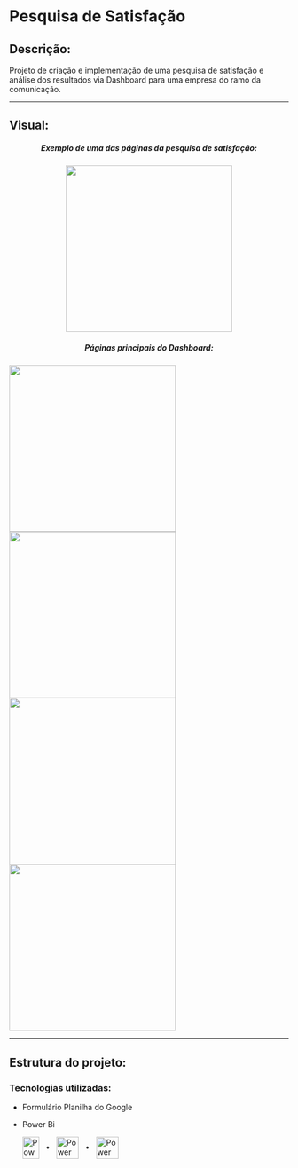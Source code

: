 # Pesquisa de Satisfação
<h2 align="left">Descrição:</h2>
Projeto de criação e implementação de uma pesquisa de satisfação e análise dos resultados via Dashboard para uma empresa do ramo da comunicação.
<hr>

<h2 align="Left">Visual: </h2>

<h5 align="center">Exemplo de uma das páginas da pesquisa de satisfação:</h5>
</p>
<div align="center">
<img src="https://github.com/user-attachments/assets/fdf1c42b-aaae-407a-a24e-a1e86db44bba" width="300px" />
</div>

</p>
</p>
<h5 align="center">Páginas principais do Dashboard:</h5>
</p>
<p>
    <img src="https://github.com/user-attachments/assets/5d8a86fd-4af2-467f-973b-0c827f3a38e6" width="300px" />
    <img src="https://github.com/user-attachments/assets/01600ce1-fba2-4b49-9f06-87c1c012acf6" width="300px" />
    <img src="https://github.com/user-attachments/assets/b331c14e-a5a3-46ce-80d0-0e05ac73448d" width="300px" />
    <img src="https://github.com/user-attachments/assets/0c89bd7e-a189-4a41-b62f-a536b1de53dc" width="300px" />
</p>
<hr>

<h2 align="Left">Estrutura do projeto: </h2>
<h3 align="Left">Tecnologias utilizadas: </h3>

- Formulário Planilha do Google

- Power Bi


  </a> <img align="center" src="https://mailmeteor.com/logos/assets/PNG/Google_Forms_Logo_512px.png" alt="Power Bi" width="30" height="40"/>
  </a> &nbsp;
  </a> •
  </a> &nbsp;
  </a> <img align="center" src="https://cdn-icons-png.flaticon.com/512/5968/5968557.png" alt="Power Bi" width="40" height="40"/>
  </a> &nbsp;
  </a> •
  </a> &nbsp;
  </a> <img align="center" src="https://upload.wikimedia.org/wikipedia/commons/thumb/c/cf/New_Power_BI_Logo.svg/630px-New_Power_BI_Logo.svg.png" alt="Power Bi" width="40" height="40"/>
    
